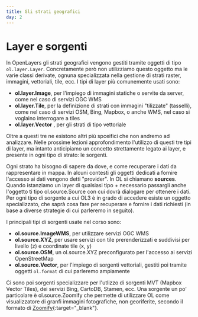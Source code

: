 ```yaml
---
title: Gli strati geografici
day: 2
---
```

Layer e sorgenti
================
In OpenLayers gli strati geografici vengono gestiti tramite oggetti di tipo `ol.layer.Layer`. Concretamente però non utilizziamo questo oggetto ma le varie classi derivate, ognuna specializzata nella gestione di strati raster, immagini, vettoriali, tile, ecc. I tipi di layer più comunemente usati sono:

* **ol.layer.Image**, per l'impiego di immagini statiche o servite da server, come nel caso di servizi OGC WMS
* **ol.layer.Tile**, per la definizione di strati con immagini "tilizzate" (tasselli), come nel caso di servizi OSM, Bing, Mapbox, o anche WMS, nel caso si voglaino interrogare a tiles
* **ol.layer.Vector** , per gli strati di tipo vettoriale

Oltre a questi tre ne esistono altri più spceifici che non andremo ad analizzare.
Nelle prossime lezioni approfondimento l'utilizzo di questi tre tipi di layer, ma intanto anticipiamo un concetto strettamente legato ai layer, e presente in ogni tipo di strato: le sorgenti.

Ogni strato ha bisogno di sapere da dove, e come recuperare i dati da rappresentare in mappa. In alcuni contesti gli oggetti dedicati a fornire l'accesso ai dati vengono detti "provider". In OL si chiamano **sources**. Quando istanziamo un layer di qualsiasi tipo + necessario passargli anche l'oggetto ti tipo ol.source.Source con cui dovrà dialogare per ottenere i dati. Per ogni tipo di sorgente a cui OL3 è in grado di accedere esiste un oggetto specializzato, che saprà cosa fare per recuperare e fornire i dati richiesti (in base a diverse strategie di cui parleremo in seguito).

I principali tipi di sorgenti usate nel corso sono:

* **ol.source.ImageWMS**, per utilizzare servizi OGC WMS
* **ol.source.XYZ**, per usare servizi con tile prerenderizzati e suddivisi per livello (z) e coordinate tile (x, y)
* **ol.source.OSM**, un ol.source.XYZ preconfigurato per l'accesso ai servizi OpenStreetMap
* **ol.source.Vector**, per l'impiego di sorgenti vettoriali, gestiti poi tramite oggetti `ol.format` di cui parleremo ampiamente

Ci sono poi sorgenti specializzare per l'utlizzo di sorgenti MVT (Mapbox Vector Tiles), dei servizi Bing, CartoDB, Stamen, ecc. Una sorgente un po' particolare è ol.source.Zoomify che permette di utilizzare OL come visualizzatore di granfi immagini fotografiche, non georiferite, secondo il formato di [Zoomify](http://www.zoomify.com/){:target="_blank"}.
